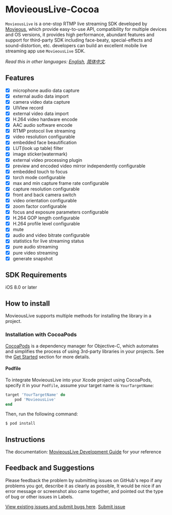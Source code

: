 # MovieousLive-Cocoa

`MovieousLive` is a one-stop RTMP live streaming SDK developed by [Movieous](http://movieous.video), which provide easy-to-use API, compatibility for multiple devices and OS versions, it provides high performance, abundant features and support for third-party SDK including face-beaty, special-effects and sound-distortion, etc. developers can build an excellent mobile live streaming app use `MovieousLive` SDK.

*Read this in other languages: [English](README.md), [简体中文](README.zh-cn.md).*

## Features
- [x] microphone audio data capture
- [x] external audio data import
- [x] camera video data capture
- [x] UIVIew record
- [x] external video data import
- [x] H.264 video hardware encode
- [x] AAC audio software encode
- [x] RTMP protocol live streaming
- [x] video resolution configurable
- [x] embedded face beautification
- [x] LUT(look up table) filter
- [x] image sticker(watermark)
- [x] external video processing plugin
- [x] preview and encoded video mirror independently configurable
- [x] embedded touch to focus
- [x] torch mode configurable
- [x] max and min capture frame rate configurable
- [x] capture resolution configurable
- [x] front and back camera switch
- [x] video orientation configurable
- [x] zoom factor configurable
- [x] focus and exposure parameters configurable
- [x] H.264 GOP length configurable
- [x] H.264 profile level configurable
- [x] mute
- [x] audio and video bitrate configurable
- [x] statistics for live streaming status
- [x] pure audio streaming
- [x] pure video streaming
- [x] generate snapshot
## SDK Requirements

iOS 8.0 or later

## How to install
MovieousLive supports multiple methods for installing the library in a project.

### Installation with CocoaPods

[CocoaPods](http://cocoapods.org/) is a dependency manager for Objective-C, which automates and simplifies the process of using 3rd-party libraries in your projects. See the [Get Started](http://cocoapods.org/#get_started) section for more details.

#### Podfile

To integrate MovieousLive into your Xcode project using CocoaPods, specify it in your `Podfile`, assume your target name is `YourTargetName`:

```ruby
target 'YourTargetName' do
    pod 'MovieousLive'
end
```

Then, run the following command:

```bash
$ pod install
```

## Instructions

The documentation: [MovieousLive Development Guide](https://developer.movieous.cn/#/en-uk/iOS_Live) for your reference

## Feedback and Suggestions

Please feedback the problem by submitting issues on GitHub's repo if any problems you got, describe it as clearly as possible, It would be nice if an error message or screenshot also came together, and pointed out the type of bug or other issues in Labels.

[View existing issues and submit bugs here](https://github.com/movieous-team/MovieousLive-Cocoa-Release/issues).
[Submit issue](https://github.com/movieous-team/MovieousLive-Cocoa-Release/issues/new)
